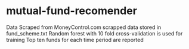 # mutual-fund-recomender

Data Scraped from MoneyControl.com
scrapped data stored in fund_scheme.txt
Random forest with 10 fold cross-validation is used for training
Top ten funds for each time period are reported 
